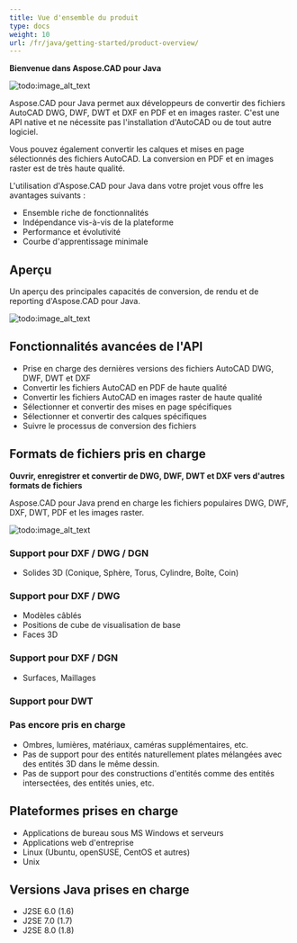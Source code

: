 ```yaml
---
title: Vue d'ensemble du produit
type: docs
weight: 10
url: /fr/java/getting-started/product-overview/
---
```


**Bienvenue dans Aspose.CAD pour Java**

![todo:image_alt_text](https://i.imgur.com/qHeCKck.png)

Aspose.CAD pour Java permet aux développeurs de convertir des fichiers AutoCAD DWG, DWF, DWT et DXF en PDF et en images raster. C'est une API native et ne nécessite pas l'installation d'AutoCAD ou de tout autre logiciel.

Vous pouvez également convertir les calques et mises en page sélectionnés des fichiers AutoCAD. La conversion en PDF et en images raster est de très haute qualité.

L'utilisation d'Aspose.CAD pour Java dans votre projet vous offre les avantages suivants :

- Ensemble riche de fonctionnalités
- Indépendance vis-à-vis de la plateforme
- Performance et évolutivité
- Courbe d'apprentissage minimale

## **Aperçu**
Un aperçu des principales capacités de conversion, de rendu et de reporting d'Aspose.CAD pour Java.

![todo:image_alt_text](https://i.imgur.com/vLNnhkj.png)
## **Fonctionnalités avancées de l'API**
- Prise en charge des dernières versions des fichiers AutoCAD DWG, DWF, DWT et DXF
- Convertir les fichiers AutoCAD en PDF de haute qualité
- Convertir les fichiers AutoCAD en images raster de haute qualité
- Sélectionner et convertir des mises en page spécifiques
- Sélectionner et convertir des calques spécifiques
- Suivre le processus de conversion des fichiers
## **Formats de fichiers pris en charge**
**Ouvrir, enregistrer et convertir de DWG, DWF, DWT et DXF vers d'autres formats de fichiers**

Aspose.CAD pour Java prend en charge les fichiers populaires DWG, DWF, DXF, DWT, PDF et les images raster.

![todo:image_alt_text](/cad/_assets/java/product-overview_1.png)
### **Support pour DXF / DWG / DGN**
- Solides 3D (Conique, Sphère, Torus, Cylindre, Boîte, Coin)
### **Support pour DXF / DWG**
- Modèles câblés
- Positions de cube de visualisation de base
- Faces 3D
### **Support pour DXF / DGN**
- Surfaces, Maillages
### **Support pour DWT**

### **Pas encore pris en charge**
- Ombres, lumières, matériaux, caméras supplémentaires, etc.
- Pas de support pour des entités naturellement plates mélangées avec des entités 3D dans le même dessin.
- Pas de support pour des constructions d'entités comme des entités intersectées, des entités unies, etc.
## **Plateformes prises en charge**
- Applications de bureau sous MS Windows et serveurs
- Applications web d'entreprise
- Linux (Ubuntu, openSUSE, CentOS et autres)
- Unix
## **Versions Java prises en charge**
- J2SE 6.0 (1.6)
- J2SE 7.0 (1.7)
- J2SE 8.0 (1.8)
